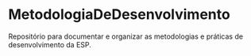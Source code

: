 # MetodologiaDeDesenvolvimento
Repositório para documentar e organizar as metodologias e práticas de desenvolvimento da ESP.
